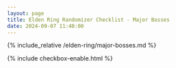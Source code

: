 ```yaml
---
layout: page
title: Elden Ring Randomizer Checklist - Major Bosses
date: 2024-09-07 11:40:00
---
```


{% include_relative /elden-ring/major-bosses.md %}

{% include checkbox-enable.html %}
